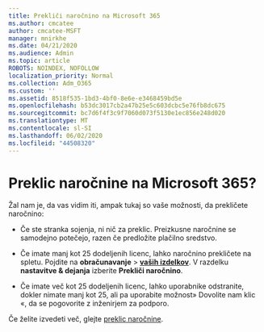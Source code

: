 ```yaml
---
title: Prekliči naročnino na Microsoft 365
ms.author: cmcatee
author: cmcatee-MSFT
manager: mnirkhe
ms.date: 04/21/2020
ms.audience: Admin
ms.topic: article
ROBOTS: NOINDEX, NOFOLLOW
localization_priority: Normal
ms.collection: Adm_O365
ms.custom: ''
ms.assetid: 8518f535-1bd3-4bf0-8e6e-e3468459bd5e
ms.openlocfilehash: b53dc3017cb2a47b25e5c603dcbc5e76fb8dc675
ms.sourcegitcommit: bc7d6f4f3c9f7060d073f5130e1ec856e248d020
ms.translationtype: MT
ms.contentlocale: sl-SI
ms.lasthandoff: 06/02/2020
ms.locfileid: "44508320"
---
```

# <a name="cancelling-your-microsoft-365-subscription"></a>Preklic naročnine na Microsoft 365?

Žal nam je, da vas vidim iti, ampak tukaj so vaše možnosti, da prekličete naročnino:
  
- Če ste stranka sojenja, ni nič za preklic. Preizkusne naročnine se samodejno potečejo, razen če predložite plačilno sredstvo.

- Če imate manj kot 25 dodeljenih licenc, lahko naročnino prekličete na spletu. Pojdite na **obračunavanje** \> **[vaših izdelkov](https://go.microsoft.com/fwlink/p/?linkid=842054)**. V razdelku **nastavitve & dejanja** izberite **Prekliči naročnino**.

- Če imate več kot 25 dodeljenih licenc, lahko uporabnike odstranite, dokler nimate manj kot 25, ali pa uporabite možnost» Dovolite nam klic «, da se pogovorite z inženirjem za podporo.

Če želite izvedeti več, glejte [preklic naročnine](https://docs.microsoft.com/microsoft-365/commerce/subscriptions/cancel-your-subscription).